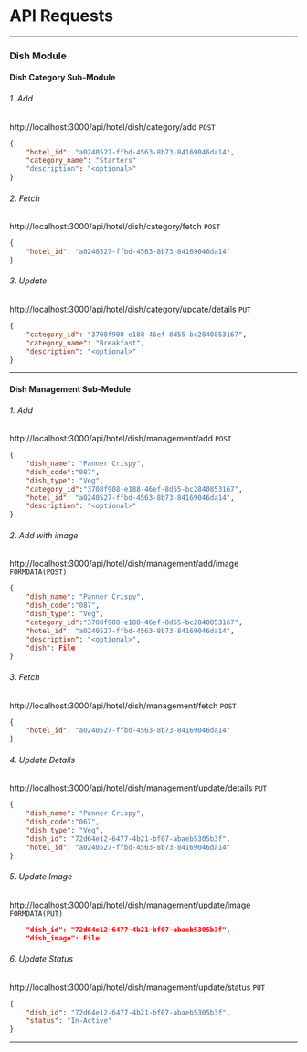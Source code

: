 # API Requests

----------------------------------------------------------------------------------

### Dish Module

#### Dish Category Sub-Module
###### 1. Add
http://localhost:3000/api/hotel/dish/category/add
`POST`
```json
{
    "hotel_id": "a0240527-ffbd-4563-8b73-84169046da14",
    "category_name": "Starters"
    "description": "<optional>"
}
```

###### 2. Fetch
http://localhost:3000/api/hotel/dish/category/fetch
`POST`
```json
{
    "hotel_id": "a0240527-ffbd-4563-8b73-84169046da14"
}
```

###### 3. Update
http://localhost:3000/api/hotel/dish/category/update/details
`PUT`
```json
{
    "category_id": "3708f908-e188-46ef-8d55-bc2840853167",
    "category_name": "Breakfast",
    "description": "<optional>"
}
```
----------------------------------------------------------------------------------

#### Dish Management Sub-Module
###### 1. Add
http://localhost:3000/api/hotel/dish/management/add
`POST`
```json
{
    "dish_name": "Panner Crispy",
    "dish_code":"087",
    "dish_type": "Veg",
    "category_id":"3708f908-e188-46ef-8d55-bc2840853167",
    "hotel_id": "a0240527-ffbd-4563-8b73-84169046da14",
    "description": "<optional>"
}
```

###### 2. Add with image
http://localhost:3000/api/hotel/dish/management/add/image
`FORMDATA(POST)`
```json
{
    "dish_name": "Panner Crispy",
    "dish_code":"087",
    "dish_type": "Veg",
    "category_id":"3708f908-e188-46ef-8d55-bc2840853167",
    "hotel_id": "a0240527-ffbd-4563-8b73-84169046da14",
    "description": "<optional>",
    "dish": File
}
```
###### 3. Fetch
http://localhost:3000/api/hotel/dish/management/fetch
`POST`
```json
{
    "hotel_id": "a0240527-ffbd-4563-8b73-84169046da14"
}
```

###### 4. Update Details
http://localhost:3000/api/hotel/dish/management/update/details
`PUT`
```json
{
    "dish_name": "Panner Crispy",
    "dish_code":"067",
    "dish_type": "Veg",
    "dish_id": "72d64e12-6477-4b21-bf07-abaeb5305b3f",
    "hotel_id": "a0240527-ffbd-4563-8b73-84169046da14"
}
```

###### 5. Update Image
http://localhost:3000/api/hotel/dish/management/update/image
`FORMDATA(PUT)`
```json
    "dish_id": "72d64e12-6477-4b21-bf07-abaeb5305b3f",
    "dish_image": File
```

###### 6. Update Status
http://localhost:3000/api/hotel/dish/management/update/status
`PUT`
```json
{
    "dish_id": "72d64e12-6477-4b21-bf07-abaeb5305b3f",
    "status": "In-Active"
}
```
----------------------------------------------------------------------------------
